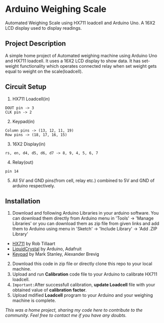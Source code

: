 # Arduino Weighing Scale
Automated Weighing Scale using HX711 loadcell and Arduino Uno. A 16X2 LCD display used to display readings.

## Project Description
A simple home project of Automated weighing machine using Arduino Uno and HX711 loadcell. It uses a 16X2 LCD display to show data. It has set-weight functionality which operates connected relay when set weight gets equal to weight on the scale(loadcell).

## Circuit Setup
1. HX711 Loadcell(in)
```
DOUT pin -> 3
CLK pin -> 2
```
2. Keypad(in)
```
Column pins -> (13, 12, 11, 19)
Row pins -> (18, 17, 16, 15)
```
3. 16X2 Display(in)
```
rs, en, d4, d5, d6, d7 -> 8, 9, 4, 5, 6, 7
```
4. Relay(out)
```
pin 14
```
5. All 5V and GND pins(from cell, relay etc.) combined to 5V and GND of arduino respectively.

## Installation
1. Download and following Arduino Libraries in your arduino software. You can download them directly from Arduino menu in 'Tools' -> 'Manage Libraries' or you can download them as zip file from given links and add them to Arduino using menu in 'Sketch' -> 'Include Library' -> 'Add .ZIP Library'
  - [HX711](https://www.arduinolibraries.info/libraries/hx711) by Rob Tillaart
  - [LiquidCrystal](https://www.arduinolibraries.info/libraries/liquid-crystal) by Arduino, Adafruit
  - [Keypad](https://www.arduinolibraries.info/libraries/keypad) by Mark Stanley, Alexander Brevig
2. Download this code in zip file or directly clone this repo to your local machine.
3. Upload and run **Calibration** code file to your Arduino to calibrate HX711 loadcell.
4. `Important:`After successfull calibration, **update Loadcell** file with your obtained value of **calibration factor**.
5. Upload mdified **Loadcell** program to your Arduino and your weighing machine is complete.

_This was a home project, sharing my code here to contribute to the community. Feel free to contact me if you have any doubts._
